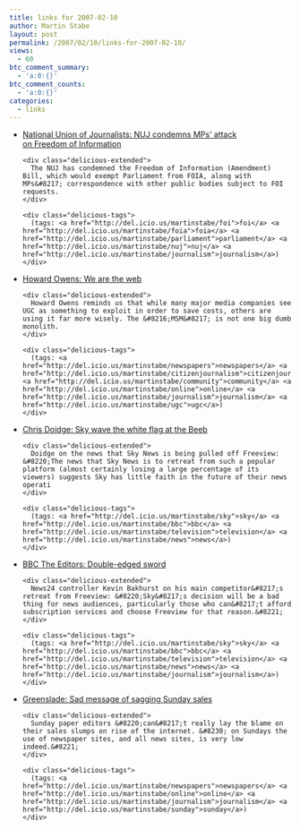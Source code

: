 ```yaml
---
title: links for 2007-02-10
author: Martin Stabe
layout: post
permalink: /2007/02/10/links-for-2007-02-10/
views:
  - 60
btc_comment_summary:
  - 'a:0:{}'
btc_comment_counts:
  - 'a:0:{}'
categories:
  - links
---
```

<ul class="delicious">
  <li>
    <div class="delicious-link">
      <a href="http://www.nuj.org.uk/inner.php?docid=1618">National Union of Journalists: NUJ condemns MPs’ attack<br />on Freedom of Information</a>
    </div>
    
    <div class="delicious-extended">
      The NUJ has condemned the Freedom of Information (Amendment) Bill, which would exempt Parliament from FOIA, along with MPs&#8217; correspondence with other public bodies subject to FOI requests.
    </div>
    
    <div class="delicious-tags">
      (tags: <a href="http://del.icio.us/martinstabe/foi">foi</a> <a href="http://del.icio.us/martinstabe/foia">foia</a> <a href="http://del.icio.us/martinstabe/parliament">parliament</a> <a href="http://del.icio.us/martinstabe/nuj">nuj</a> <a href="http://del.icio.us/martinstabe/journalism">journalism</a>)
    </div>
  </li>
  
  <li>
    <div class="delicious-link">
      <a href="http://www.howardowens.com/2007/we-are-the-web/">Howard Owens: We are the web</a>
    </div>
    
    <div class="delicious-extended">
      Howard Owens reminds us that while many major media companies see UGC as something to exploit in order to save costs, others are using it far more wisely. The &#8216;MSM&#8217; is not one big dumb monolith.
    </div>
    
    <div class="delicious-tags">
      (tags: <a href="http://del.icio.us/martinstabe/newspapers">newspapers</a> <a href="http://del.icio.us/martinstabe/citizenjournalism">citizenjournalism</a> <a href="http://del.icio.us/martinstabe/community">community</a> <a href="http://del.icio.us/martinstabe/online">online</a> <a href="http://del.icio.us/martinstabe/journalism">journalism</a> <a href="http://del.icio.us/martinstabe/ugc">ugc</a>)
    </div>
  </li>
  
  <li>
    <div class="delicious-link">
      <a href="http://blogs.warwick.ac.uk/cdoidge/entry/sky_wave_the/">Chris Doidge: Sky wave the white flag at the Beeb</a>
    </div>
    
    <div class="delicious-extended">
      Doidge on the news that Sky News is being pulled off Freeview: &#8220;The news that Sky News is to retreat from such a popular platform (almost certainly losing a large percentage of its viewers) suggests Sky has little faith in the future of their news operati
    </div>
    
    <div class="delicious-tags">
      (tags: <a href="http://del.icio.us/martinstabe/sky">sky</a> <a href="http://del.icio.us/martinstabe/bbc">bbc</a> <a href="http://del.icio.us/martinstabe/television">television</a> <a href="http://del.icio.us/martinstabe/news">news</a>)
    </div>
  </li>
  
  <li>
    <div class="delicious-link">
      <a href="http://www.bbc.co.uk/blogs/theeditors/2007/02/twoedged_sword.html">BBC The Editors: Double-edged sword</a>
    </div>
    
    <div class="delicious-extended">
      News24 controller Kevin Bakhurst on his main competitor&#8217;s retreat from Freeview: &#8220;Sky&#8217;s decision will be a bad thing for news audiences, particularly those who can&#8217;t afford subscription services and choose Freeview for that reason.&#8221;
    </div>
    
    <div class="delicious-tags">
      (tags: <a href="http://del.icio.us/martinstabe/sky">sky</a> <a href="http://del.icio.us/martinstabe/bbc">bbc</a> <a href="http://del.icio.us/martinstabe/television">television</a> <a href="http://del.icio.us/martinstabe/news">news</a> <a href="http://del.icio.us/martinstabe/journalism">journalism</a>)
    </div>
  </li>
  
  <li>
    <div class="delicious-link">
      <a href="http://blogs.guardian.co.uk/greenslade/2007/02/sad_message_of_sagging_sunday.html">Greenslade: Sad message of sagging Sunday sales</a>
    </div>
    
    <div class="delicious-extended">
      Sunday paper editors &#8220;can&#8217;t really lay the blame on their sales slumps on rise of the internet. &#8230; on Sundays the use of newspaper sites, and all news sites, is very low indeed.&#8221;
    </div>
    
    <div class="delicious-tags">
      (tags: <a href="http://del.icio.us/martinstabe/newspapers">newspapers</a> <a href="http://del.icio.us/martinstabe/online">online</a> <a href="http://del.icio.us/martinstabe/journalism">journalism</a> <a href="http://del.icio.us/martinstabe/sunday">sunday</a>)
    </div>
  </li>
</ul>